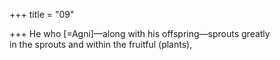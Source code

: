 +++
title = "09"

+++
He who [=Agni]—along with his offspring—sprouts greatly  
in the sprouts and within the fruitful (plants),  